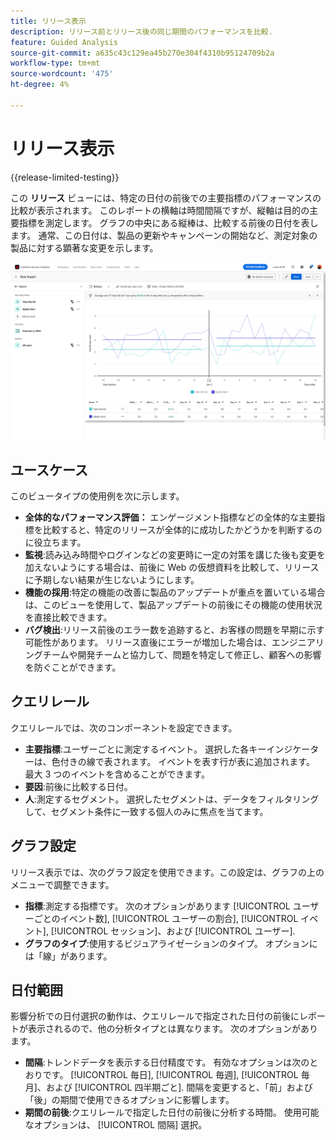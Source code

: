 ```yaml
---
title: リリース表示
description: リリース前とリリース後の同じ期間のパフォーマンスを比較.
feature: Guided Analysis
source-git-commit: a635c43c129ea45b270e304f4310b95124709b2a
workflow-type: tm+mt
source-wordcount: '475'
ht-degree: 4%

---
```


# リリース表示

{{release-limited-testing}}

この **リリース** ビューには、特定の日付の前後での主要指標のパフォーマンスの比較が表示されます。 このレポートの横軸は時間間隔ですが、縦軸は目的の主要指標を測定します。 グラフの中央にある縦棒は、比較する前後の日付を表します。 通常、この日付は、製品の更新やキャンペーンの開始など、測定対象の製品に対する顕著な変更を示します。

![リリース](../assets/release.png)

## ユースケース

このビュータイプの使用例を次に示します。

* **全体的なパフォーマンス評価：** エンゲージメント指標などの全体的な主要指標を比較すると、特定のリリースが全体的に成功したかどうかを判断するのに役立ちます。
* **監視**:読み込み時間やログインなどの変更時に一定の対策を講じた後も変更を加えないようにする場合は、前後に Web の仮想資料を比較して、リリースに予期しない結果が生じないようにします。
* **機能の採用**:特定の機能の改善に製品のアップデートが重点を置いている場合は、このビューを使用して、製品アップデートの前後にその機能の使用状況を直接比較できます。
* **バグ検出**:リリース前後のエラー数を追跡すると、お客様の問題を早期に示す可能性があります。 リリース直後にエラーが増加した場合は、エンジニアリングチームや開発チームと協力して、問題を特定して修正し、顧客への影響を防ぐことができます。

## クエリレール

クエリレールでは、次のコンポーネントを設定できます。

* **主要指標**:ユーザーごとに測定するイベント。 選択した各キーインジケーターは、色付きの線で表されます。 イベントを表す行が表に追加されます。 最大 3 つのイベントを含めることができます。
* **要因**:前後に比較する日付。
* **人**:測定するセグメント。 選択したセグメントは、データをフィルタリングして、セグメント条件に一致する個人のみに焦点を当てます。

## グラフ設定

リリース表示では、次のグラフ設定を使用できます。この設定は、グラフの上のメニューで調整できます。

* **指標**:測定する指標です。 次のオプションがあります [!UICONTROL ユーザーごとのイベント数], [!UICONTROL ユーザーの割合], [!UICONTROL イベント], [!UICONTROL セッション]、および [!UICONTROL ユーザー].
* **グラフのタイプ**:使用するビジュアライゼーションのタイプ。 オプションには「線」があります。

## 日付範囲

影響分析での日付選択の動作は、クエリレールで指定された日付の前後にレポートが表示されるので、他の分析タイプとは異なります。 次のオプションがあります。

* **間隔**:トレンドデータを表示する日付精度です。 有効なオプションは次のとおりです。 [!UICONTROL 毎日], [!UICONTROL 毎週], [!UICONTROL 毎月]、および [!UICONTROL 四半期ごと]. 間隔を変更すると、「前」および「後」の期間で使用できるオプションに影響します。
* **期間の前後**:クエリレールで指定した日付の前後に分析する時間。 使用可能なオプションは、 [!UICONTROL 間隔] 選択。
